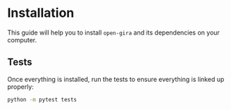 # Installation

This guide will help you to install `open-gira` and its dependencies on your computer.

## Tests

Once everything is installed, run the tests to ensure everything is linked up
properly:

```bash
python -m pytest tests
```